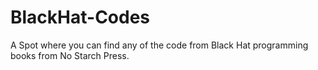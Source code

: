 # BlackHat-Codes
A Spot where you can find any of the code from Black Hat programming books from No Starch Press.
